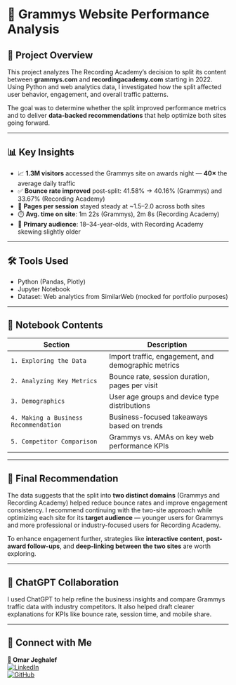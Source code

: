 # 🎵 Grammys Website Performance Analysis

## 📘 Project Overview

This project analyzes The Recording Academy’s decision to split its content between **grammys.com** and **recordingacademy.com** starting in 2022. Using Python and web analytics data, I investigated how the split affected user behavior, engagement, and overall traffic patterns.

The goal was to determine whether the split improved performance metrics and to deliver **data-backed recommendations** that help optimize both sites going forward.

---

## 📊 Key Insights

- 📈 **1.3M visitors** accessed the Grammys site on awards night — **40×** the average daily traffic  
- ✅ **Bounce rate improved** post-split: 41.58% → 40.16% (Grammys) and 33.67% (Recording Academy)  
- 📂 **Pages per session** stayed steady at ~1.5–2.0 across both sites  
- ⏱️ **Avg. time on site**: 1m 22s (Grammys), 2m 8s (Recording Academy)  
- 👥 **Primary audience**: 18–34-year-olds, with Recording Academy skewing slightly older  

---

## 🛠️ Tools Used

- Python (Pandas, Plotly)
- Jupyter Notebook
- Dataset: Web analytics from SimilarWeb (mocked for portfolio purposes)

---

## 📂 Notebook Contents

| Section | Description |
|--------|-------------|
| `1. Exploring the Data` | Import traffic, engagement, and demographic metrics |
| `2. Analyzing Key Metrics` | Bounce rate, session duration, pages per visit |
| `3. Demographics` | User age groups and device type distributions |
| `4. Making a Business Recommendation` | Business-focused takeaways based on trends |
| `5. Competitor Comparison` | Grammys vs. AMAs on key web performance KPIs |

---


## 📌 Final Recommendation

The data suggests that the split into **two distinct domains** (Grammys and Recording Academy) helped reduce bounce rates and improve engagement consistency. I recommend continuing with the two-site approach while optimizing each site for its **target audience** — younger users for Grammys and more professional or industry-focused users for Recording Academy.

To enhance engagement further, strategies like **interactive content**, **post-award follow-ups**, and **deep-linking between the two sites** are worth exploring.

---

## 🤖 ChatGPT Collaboration

I used ChatGPT to help refine the business insights and compare Grammys traffic data with industry competitors. It also helped draft clearer explanations for KPIs like bounce rate, session time, and mobile share.

---

## 🔗 Connect with Me

**👤 Omar Jeghalef**  
[![LinkedIn](https://img.shields.io/badge/LinkedIn-blue?style=flat&logo=linkedin&logoColor=white)](https://www.linkedin.com/in/omar-jeghalef/)  
[![GitHub](https://img.shields.io/badge/GitHub-black?style=flat&logo=github&logoColor=white)](https://github.com/OmarJeghale)
